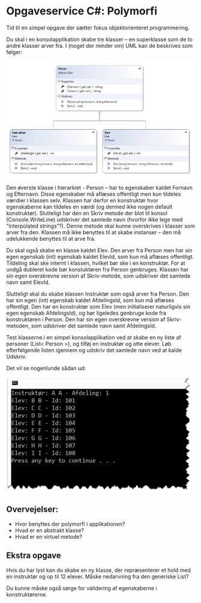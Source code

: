 # Opgaveservice C#: Polymorfi

Tid til en simpel opgave der sætter fokus objektorienteret programmering.

Du skal i en konsolapplikation skabe tre klasser – en superklasse som de to andre klasser arver fra. I (noget der minder om) UML kan de beskrives som følger:

![](billeder/pic1.png)

Den øverste klasse i hierarkiet - Person – har to egenskaber kaldet Fornavn og Efternavn. Disse egenskaber må aflæses offentligt men kun tildeles værdier i klassen selv. Klassen har derfor en konstruktør hvor egenskaberne kan tildeles en værdi (og dermed ikke nogen default konstruktør). Slutteligt har den en Skriv metode der blot til konsol (Console.WriteLine) udskriver det samlede navn (hvorfor ikke lege med ”interpolated strings”?). Denne metode skal kunne overskrives i klasser som arver fra den. Klassen må ikke benyttes til at skabe instanser – den må udelukkende benyttes til at arve fra.

Du skal også skabe en klasse kaldet Elev. Den arver fra Person men har sin egen egenskab (int) egenskab kaldet ElevId, som kun må aflæses offentligt. Tildeling skal ske internt i klassen, hvilket bør ske i en konstruktør. For at undgå dubleret kode bør konstuktøren fra Person genbruges. Klassen har sin egen overskrevne version af Skriv-metode, som udskriver det samlede navn samt ElevId.

Slutteligt skal du skabe klassen Instruktør som også arver fra Person. Den har sin egen (int) egenskab kaldet AfdelingsId, som kun må aflæses offentligt. Den har en konstruktør som Elev (men initialiserer naturligvis sin egen egenskab AfdelingsId), og bør ligeledes genbruge kode fra konstruktøren i Person. Den har sin egen overskrevne version af Skriv-metoden, som udskriver det samlede navn samt AfdelingsId.

Test klasserne i en simpel konsolapplikation ved at skabe en ny liste af personer (List< Person >), og tilføj en instruktør og otte elever. Løb efterfølgende listen igennem og udskriv det samlede navn ved at kalde Udskriv. 

Det vil se nogenlunde sådan ud:


![](billeder/pic2.png)


## Overvejelser:
- Hvor benyttes der polymorfi i applikationen?
- Hvad er en abstrakt klasse?
- Hvad er en virtuel metode?

## Ekstra opgave
Hvis du har lyst kan du skabe en ny klasse, der repræsenterer et hold med en instruktør og op til 12 elever. Måske nedarvning fra den generiske List?

Du kunne måske også sørge for validering af egenskaberne i konstruktørerne.


